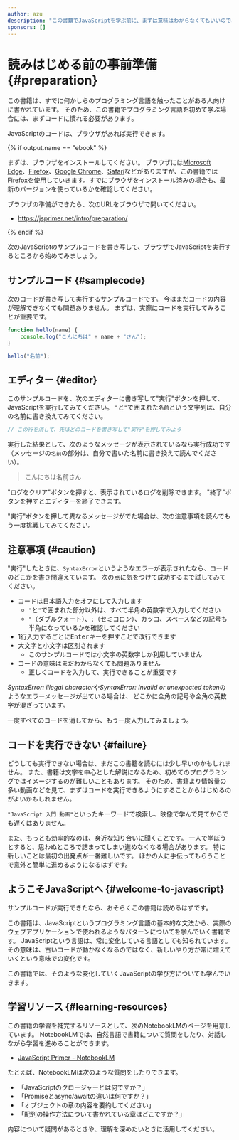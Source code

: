 ```yaml
---
author: azu
description: "この書籍でJavaScriptを学ぶ前に、まずは意味はわからなくてもいいので、JavaScriptを実行できることから確認していきます。"
sponsors: []
---
```


# 読みはじめる前の事前準備 {#preparation}

この書籍は、すでに何かしらのプログラミング言語を触ったことがある人向けに書かれています。
そのため、この書籍でプログラミング言語を初めて学ぶ場合には、まずコードに慣れる必要があります。

JavaScriptのコードは、ブラウザがあれば実行できます。

{% if output.name == "ebook" %}

まずは、ブラウザをインストールしてください。
ブラウザには[Microsoft Edge][]、[Firefox][]、[Google Chrome][]、[Safari][]などがありますが、この書籍ではFirefoxを使用していきます。すでにブラウザをインストール済みの場合も、最新のバージョンを使っているかを確認してください。

ブラウザの準備ができたら、次のURLをブラウザで開いてください。

- <https://jsprimer.net/intro/preparation/>

{% endif %}

次のJavaScriptのサンプルコードを書き写して、ブラウザでJavaScriptを実行するところから始めてみましょう。

## サンプルコード {#samplecode}

次のコードが書き写して実行するサンプルコードです。
今はまだコードの内容が理解できなくても問題ありません。
まずは、実際にコードを実行してみることが重要です。

```js
function hello(name) {
    console.log("こんにちは" + name + "さん");
}

hello("名前");
```

## エディター {#editor}

このサンプルコードを、次のエディターに書き写して"実行"ボタンを押して、JavaScriptを実行してみてください。
`"`と`"`で囲まれた`名前`という文字列は、自分の名前に書き換えてみてください。

<!-- js-console:{ "state": "open" } -->
```js
// この行を消して、先ほどのコードを書き写して"実行"を押してみよう
```

実行した結果として、次のようなメッセージが表示されているなら実行成功です
（メッセージの`名前`の部分は、自分で書いた名前に書き換えて読んでください）。

> こんにちは名前さん

"ログをクリア"ボタンを押すと、表示されているログを削除できます。
"終了"ボタンを押すとエディターを終了できます。

"実行"ボタンを押して異なるメッセージがでた場合は、次の注意事項を読んでもう一度挑戦してみてください。

## 注意事項 {#caution}

"実行"したときに、`SyntaxError`というようなエラーが表示されたなら、コードのどこかを書き間違えています。
次の点に気をつけて成功するまで試してみてください。

- コードは日本語入力をオフにして入力します
    - `"`と`"`で囲まれた部分以外は、すべて半角の英数字で入力してください
    - `"`（ダブルクォート）、`;`（セミコロン）、カッコ、スペースなどの記号も半角になっているかを確認してください
- 1行入力するごとに<kbd>Enter</kbd>キーを押すことで改行できます
- 大文字と小文字は区別されます
    - このサンプルコードでは小文字の英数字しか利用していません
- コードの意味はまだわからなくても問題ありません
    - 正しくコードを入力して、実行できることが重要です

<!-- textlint-disable -->

*SyntaxError: illegal character*や*SyntaxError: Invalid or unexpected token*のようなエラーメッセージが出ている場合は、
どこかに全角の記号や全角の英数字が混ざっています。

<!-- textlint-enable -->

一度すべてのコードを消してから、もう一度入力してみましょう。

## コードを実行できない {#failure}

<!-- textlint-disable preset-ja-technical-writing/ja-no-weak-phrase -->

どうしても実行できない場合は、まだこの書籍を読むには少し早いのかもしれません。
また、書籍は文字を中心とした解説になるため、初めてのプログラミングではイメージするのが難しいこともあります。
そのため、書籍より情報量の多い動画などを見て、まずはコードを実行できるようにすることからはじめるのがよいかもしれません。

`"JavaScript 入門 動画"`といったキーワードで検索し、映像で学んで見てからでも遅くはありません。

<!-- textlint-enable preset-ja-technical-writing/ja-no-weak-phrase -->

また、もっとも効率的なのは、身近な知り合いに聞くことです。
一人で学ぼうとすると、思わぬところで詰まってしまい進めなくなる場合があります。
特に新しいことは最初の出発点が一番難しいです。
ほかの人に手伝ってもらうことで意外と簡単に進めるようになるはずです。

## ようこそJavaScriptへ {#welcome-to-javascript}

サンプルコードが実行できたなら、おそらくこの書籍は読めるはずです。

この書籍は、JavaScriptというプログラミング言語の基本的な文法から、実際のウェブアプリケーションで使われるようなパターンについてを学んでいく書籍です。
JavaScriptという言語は、常に変化している言語としても知られています。
その意味は、古いコードが動かなくなるのではなく、新しいやり方が常に増えていくという意味での変化です。

この書籍では、そのような変化していくJavaScriptの学び方についても学んでいきます。

<!-- 参考:

- https://gist.github.com/kwappa/afbfae5d6ce005592d7d2e653729ccac

 -->

## 学習リソース {#learning-resources}

この書籍の学習を補完するリソースとして、次のNotebookLMのページを用意しています。
NotebookLMでは、自然言語で書籍について質問をしたり、対話しながら学習を進めることができます。

- [JavaScript Primer - NotebookLM](https://notebooklm.google.com/notebook/99f77ebb-4c13-411d-9474-ec18b2278098)

たとえば、NotebookLMは次のような質問をしたりできます。

- 「JavaScriptのクロージャーとは何ですか？」
- 「Promiseとasync/awaitの違いは何ですか？」
- 「オブジェクトの章の内容を要約してください」
- 「配列の操作方法について書かれている章はどこですか？」

内容について疑問があるときや、理解を深めたいときに活用してください。

[Microsoft Edge]: https://www.microsoft.com/ja-jp/edge/home?form=MA13FJ
[Firefox]: https://www.mozilla.org/ja/firefox/new/
[Google Chrome]: https://www.google.com/intl/ja_ALL/chrome/
[Safari]: https://www.apple.com/jp/safari/
